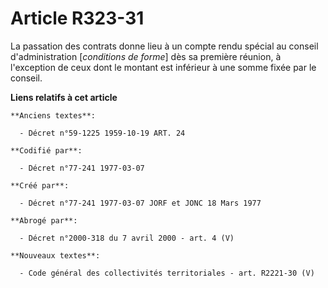 # Article R323-31

La passation des contrats donne lieu à un compte rendu spécial au conseil d'administration [*conditions de forme*] dès sa
première réunion, à l'exception de ceux dont le montant est inférieur à une somme fixée par le conseil.

**Liens relatifs à cet article**

	**Anciens textes**:

	  - Décret n°59-1225 1959-10-19 ART. 24

	**Codifié par**:

	  - Décret n°77-241 1977-03-07

	**Créé par**:

	  - Décret n°77-241 1977-03-07 JORF et JONC 18 Mars 1977

	**Abrogé par**:

	  - Décret n°2000-318 du 7 avril 2000 - art. 4 (V)

	**Nouveaux textes**:

	  - Code général des collectivités territoriales - art. R2221-30 (V)

